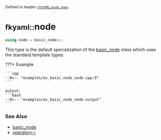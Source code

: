 <small>Defined in header [`<fkYAML/node.hpp>`](https://github.com/fktn-k/fkYAML/blob/develop/include/fkYAML/node.hpp)</small>

# <small>fkyaml::</small>node

```cpp
using node = basic_node<>;
```

This type is the default specialization of the [basic_node](index.md) class which uses the standard template types.  

???+ Example

    ```cpp
    --8<-- "examples/ex_basic_node_node.cpp:9"
    ```

    output:
    ```bash
    --8<-- "examples/ex_basic_node_node.output"
    ```

### **See Also**

* [basic_node](index.md)
* [operator<<](insertion_operator.md)
